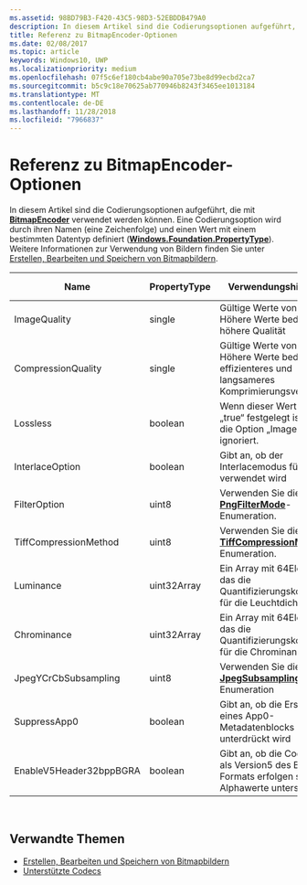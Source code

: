 ```yaml
---
ms.assetid: 98BD79B3-F420-43C5-98D3-52EBDDB479A0
description: In diesem Artikel sind die Codierungsoptionen aufgeführt, die mit BitmapEncoder verwendet werden können.
title: Referenz zu BitmapEncoder-Optionen
ms.date: 02/08/2017
ms.topic: article
keywords: Windows10, UWP
ms.localizationpriority: medium
ms.openlocfilehash: 07f5c6ef180cb4abe90a705e73be8d99ecbd2ca7
ms.sourcegitcommit: b5c9c18e70625ab770946b8243f3465ee1013184
ms.translationtype: MT
ms.contentlocale: de-DE
ms.lasthandoff: 11/28/2018
ms.locfileid: "7966837"
---
```

# <a name="bitmapencoder-options-reference"></a>Referenz zu BitmapEncoder-Optionen


In diesem Artikel sind die Codierungsoptionen aufgeführt, die mit [**BitmapEncoder**](https://msdn.microsoft.com/library/windows/apps/br226206) verwendet werden können. Eine Codierungsoption wird durch ihren Namen (eine Zeichenfolge) und einen Wert mit einem bestimmten Datentyp definiert ([**Windows.Foundation.PropertyType**](https://msdn.microsoft.com/library/windows/apps/br225871)). Weitere Informationen zur Verwendung von Bildern finden Sie unter [Erstellen, Bearbeiten und Speichern von Bitmapbildern](imaging.md).

| Name                    | PropertyType | Verwendungshinweise                                                                                        | Gültige Formate |
|-------------------------|--------------|----------------------------------------------------------------------------------------------------|---------------|
| ImageQuality            | single       | Gültige Werte von 0 bis 1,0 Höhere Werte bedeuten höhere Qualität                                 | JPEG, JPEG-XR |
| CompressionQuality      | single       | Gültige Werte von 0 bis 1,0 Höhere Werte bedeuten ein effizienteres und langsameres Komprimierungsverfahren | TIFF          |
| Lossless                | boolean      | Wenn dieser Wert auf „true“ festgelegt ist, wird die Option „ImageQuality“ ignoriert.                                        | JPEG-XR       |
| InterlaceOption         | boolean      | Gibt an, ob der Interlacemodus für das Bild verwendet wird                                                                    | PNG           |
| FilterOption            | uint8        | Verwenden Sie die [**PngFilterMode**](https://msdn.microsoft.com/library/windows/apps/br226389)-Enumeration.                                | PNG           |
| TiffCompressionMethod   | uint8        | Verwenden Sie die [**TiffCompressionMode**](https://msdn.microsoft.com/library/windows/apps/br226399)-Enumeration.                    | TIFF          |
| Luminance               | uint32Array  | Ein Array mit 64Elementen, das die Quantifizierungskonstanten für die Leuchtdichte enthält                               | JPEG          |
| Chrominance             | uint32Array  | Ein Array mit 64Elementen, das die Quantifizierungskonstanten für die Chrominanz enthält                             | JPEG          |
| JpegYCrCbSubsampling    | uint8        | Verwenden Sie die [**JpegSubsamplingMode**](https://msdn.microsoft.com/library/windows/apps/br226386)-Enumeration                    | JPEG          |
| SuppressApp0            | boolean      | Gibt an, ob die Erstellung eines App0-Metadatenblocks unterdrückt wird                                        | JPEG          |
| EnableV5Header32bppBGRA | boolean      | Gibt an, ob die Codierung als Version5 des BMP-Formats erfolgen soll, die Alphawerte unterstützt.                                         | BMP           |

 

## <a name="related-topics"></a>Verwandte Themen

* [Erstellen, Bearbeiten und Speichern von Bitmapbildern](imaging.md)
* [Unterstützte Codecs](supported-codecs.md)

 




